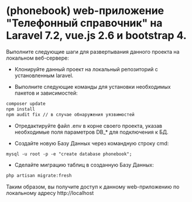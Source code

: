 # (phonebook) web-приложение "Телефонный справочник" на Laravel 7.2, vue.js 2.6 и bootstrap 4.

Выполните следующие шаги для развертывания данного проекта на локальном веб-сервере:

- Клонируйте данный проект на локальный репозиторий с установленным laravel.

- Выполните следующие команды для установки необходимых пакетов и зависимостей:
```diff
composer update
npm install
npm audit fix // в случае обнаружения уязвимостей 
```
- Отредактируйте файл .env в корне своего проекта, указав необходимые поля параметров DB_* для подключения к БД.

- Создайте новую Базу Данных через командную строку cmd:
```diff
mysql -u root -p -e "create database phonebook";
```
- Сделайте миграцию таблиц в созданную Базу Данных:
```diff
php artisan migrate:fresh
```
Таким образом, вы получите доступ к данному web-приложению по локальному адресу http://localhost
